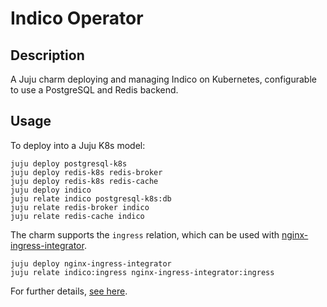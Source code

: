 # Indico Operator

## Description

A Juju charm deploying and managing Indico on Kubernetes, configurable to use a PostgreSQL and Redis backend.


## Usage

To deploy into a Juju K8s model:

    juju deploy postgresql-k8s
    juju deploy redis-k8s redis-broker
    juju deploy redis-k8s redis-cache
    juju deploy indico
    juju relate indico postgresql-k8s:db
    juju relate redis-broker indico
    juju relate redis-cache indico
    

The charm supports the `ingress` relation, which can be used with
[nginx-ingress-integrator](https://charmhub.io/nginx-ingress-integrator/).

    juju deploy nginx-ingress-integrator
    juju relate indico:ingress nginx-ingress-integrator:ingress


For further details, [see here](https://charmhub.io/indico/docs).
